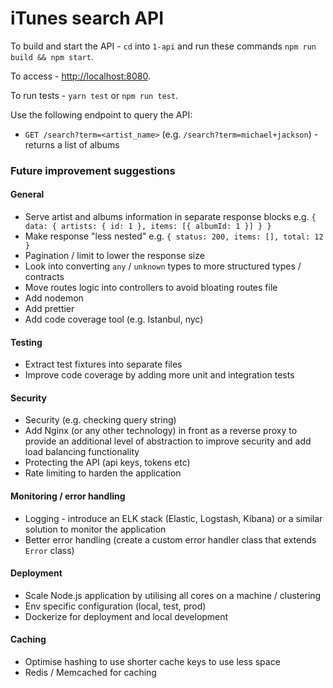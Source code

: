 # iTunes search API

To build and start the API - `cd` into `1-api` and run these commands `npm run build && npm start`.

To access - [http://localhost:8080](http://localhost:8080).

To run tests - `yarn test` or `npm run test`.

Use the following endpoint to query the API:

- `GET /search?term=<artist_name>` (e.g. `/search?term=michael+jackson`) - returns a list of albums

### Future improvement suggestions

#### General

- Serve artist and albums information in separate response blocks e.g. `{ data: { artists: { id: 1 }, items: [{ albumId: 1 }] } }`
- Make response "less nested" e.g. `{ status: 200, items: [], total: 12 }`
- Pagination / limit to lower the response size
- Look into converting `any` / `unknown` types to more structured types / contracts
- Move routes logic into controllers to avoid bloating routes file 
- Add nodemon
- Add prettier
- Add code coverage tool (e.g. Istanbul, nyc)

#### Testing

- Extract test fixtures into separate files
- Improve code coverage by adding more unit and integration tests

#### Security

- Security (e.g. checking query string)
- Add Nginx (or any other technology) in front as a reverse proxy to provide an additional level of abstraction to improve security and add load balancing functionality
- Protecting the API (api keys, tokens etc)
- Rate limiting to harden the application

#### Monitoring / error handling

- Logging - introduce an ELK stack (Elastic, Logstash, Kibana) or a similar solution to monitor the application
- Better error handling (create a custom error handler class that extends `Error` class)

#### Deployment

- Scale Node.js application by utilising all cores on a machine / clustering
- Env specific configuration (local, test, prod)
- Dockerize for deployment and local development

#### Caching

- Optimise hashing to use shorter cache keys to use less space
- Redis / Memcached for caching
